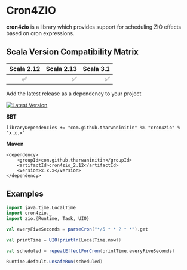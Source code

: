 # Cron4ZIO
**cron4zio** is a library which provides support for scheduling ZIO effects based on cron expressions.

## Scala Version Compatibility Matrix
| Scala 2.12           | Scala 2.13  | Scala 3.1  | 
|:--------------------:| -----------:| ----------:|
| ✅                   | ✅          | ✅          |

Add the latest release as a dependency to your project

[![Latest Version](https://maven-badges.herokuapp.com/maven-central/com.github.tharwaninitin/cron4zio_2.12/badge.svg)](https://mvnrepository.com/artifact/com.github.tharwaninitin/cron4zio)

__SBT__
```
libraryDependencies += "com.github.tharwaninitin" %% "cron4zio" % "x.x.x"
```
__Maven__
```
<dependency>
    <groupId>com.github.tharwaninitin</groupId>
    <artifactId>cron4zio_2.12</artifactId>
    <version>x.x.x</version>
</dependency>
```

## Examples
```scala
import java.time.LocalTime
import cron4zio._
import zio.{Runtime, Task, UIO}

val everyFiveSeconds = parseCron("*/5 * * ? * *").get

val printTime = UIO(println(LocalTime.now))

val scheduled = repeatEffectForCron(printTime,everyFiveSeconds)

Runtime.default.unsafeRun(scheduled)
```
